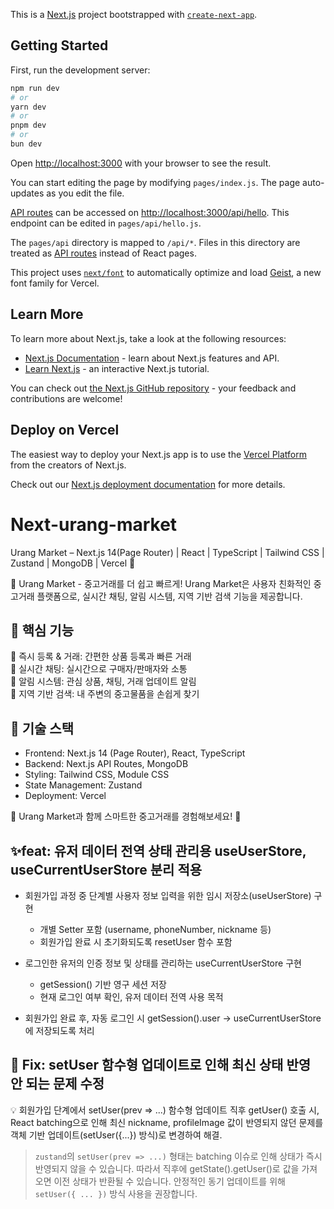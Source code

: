 This is a [Next.js](https://nextjs.org) project bootstrapped with [`create-next-app`](https://nextjs.org/docs/pages/api-reference/create-next-app).

## Getting Started

First, run the development server:

```bash
npm run dev
# or
yarn dev
# or
pnpm dev
# or
bun dev
```

Open [http://localhost:3000](http://localhost:3000) with your browser to see the result.

You can start editing the page by modifying `pages/index.js`. The page auto-updates as you edit the file.

[API routes](https://nextjs.org/docs/pages/building-your-application/routing/api-routes) can be accessed on [http://localhost:3000/api/hello](http://localhost:3000/api/hello). This endpoint can be edited in `pages/api/hello.js`.

The `pages/api` directory is mapped to `/api/*`. Files in this directory are treated as [API routes](https://nextjs.org/docs/pages/building-your-application/routing/api-routes) instead of React pages.

This project uses [`next/font`](https://nextjs.org/docs/pages/building-your-application/optimizing/fonts) to automatically optimize and load [Geist](https://vercel.com/font), a new font family for Vercel.

## Learn More

To learn more about Next.js, take a look at the following resources:

- [Next.js Documentation](https://nextjs.org/docs) - learn about Next.js features and API.
- [Learn Next.js](https://nextjs.org/learn-pages-router) - an interactive Next.js tutorial.

You can check out [the Next.js GitHub repository](https://github.com/vercel/next.js) - your feedback and contributions are welcome!

## Deploy on Vercel

The easiest way to deploy your Next.js app is to use the [Vercel Platform](https://vercel.com/new?utm_medium=default-template&filter=next.js&utm_source=create-next-app&utm_campaign=create-next-app-readme) from the creators of Next.js.

Check out our [Next.js deployment documentation](https://nextjs.org/docs/pages/building-your-application/deploying) for more details.

# Next-urang-market

Urang Market – Next.js 14(Page Router) | React | TypeScript | Tailwind CSS | Zustand | MongoDB | Vercel 🚀

🚀 Urang Market - 중고거래를 더 쉽고 빠르게!
Urang Market은 사용자 친화적인 중고거래 플랫폼으로, 실시간 채팅, 알림 시스템, 지역 기반 검색 기능을 제공합니다.

## 🔹 핵심 기능

📌 즉시 등록 & 거래: 간편한 상품 등록과 빠른 거래<br>
💬 실시간 채팅: 실시간으로 구매자/판매자와 소통<br>
🔔 알림 시스템: 관심 상품, 채팅, 거래 업데이트 알림<br>
📍 지역 기반 검색: 내 주변의 중고물품을 손쉽게 찾기<br>

## 🔹 기술 스택

- Frontend: Next.js 14 (Page Router), React, TypeScript
- Backend: Next.js API Routes, MongoDB
- Styling: Tailwind CSS, Module CSS
- State Management: Zustand
- Deployment: Vercel

📌 Urang Market과 함께 스마트한 중고거래를 경험해보세요! 🚀

## ✨feat: 유저 데이터 전역 상태 관리용 useUserStore, useCurrentUserStore 분리 적용

- 회원가입 과정 중 단계별 사용자 정보 입력을 위한 임시 저장소(useUserStore) 구현

  - 개별 Setter 포함 (username, phoneNumber, nickname 등)
  - 회원가입 완료 시 초기화되도록 resetUser 함수 포함

- 로그인한 유저의 인증 정보 및 상태를 관리하는 useCurrentUserStore 구현

  - getSession() 기반 영구 세션 저장
  - 현재 로그인 여부 확인, 유저 데이터 전역 사용 목적

- 회원가입 완료 후, 자동 로그인 시 getSession().user → useCurrentUserStore에 저장되도록 처리

## 🐛 Fix: setUser 함수형 업데이트로 인해 최신 상태 반영 안 되는 문제 수정

💡 회원가입 단계에서 setUser(prev => ...) 함수형 업데이트 직후 getUser() 호출 시, React batching으로 인해 최신 nickname, profileImage 값이 반영되지 않던 문제를 객체 기반 업데이트(setUser({...}) 방식)로 변경하여 해결.

> `zustand`의 `setUser(prev => ...)` 형태는 batching 이슈로 인해 상태가 즉시 반영되지 않을 수 있습니다.
> 따라서 직후에 getState().getUser()로 값을 가져오면 이전 상태가 반환될 수 있습니다.
> 안정적인 동기 업데이트를 위해 `setUser({ ... })` 방식 사용을 권장합니다.
